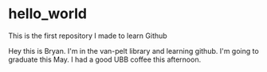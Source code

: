 # hello_world
This is the first repository I made to learn Github

Hey this is Bryan. I'm in the van-pelt library and learning github. I'm going to graduate this May. I had a good UBB coffee this afternoon.
